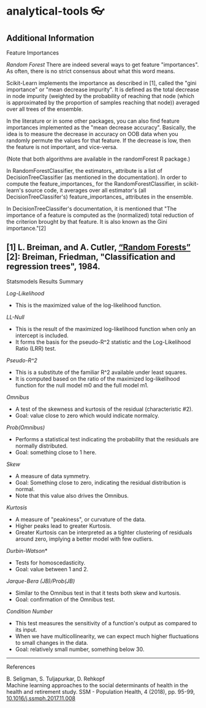 # analytical-tools :eyeglasses:

Additional Information
---

Feature Importances 

*Random Forest*
There are indeed several ways to get feature "importances". As often, there is no strict consensus about what this word means. 

Scikit-Learn implements the importance as described in [1], called the "gini importance" or "mean decrease impurity". It is defined as the total decrease in node impurity (weighted by the probability of reaching that node (which is approximated by the proportion of samples reaching that node)) averaged over all trees of the ensemble.  

In the literature or in some other packages, you can also find feature importances implemented as the "mean decrease accuracy". Basically, the idea is to measure the decrease in accuracy on OOB data when you randomly permute the values for that feature. If the decrease is low, then the feature is not important, and vice-versa.

(Note that both algorithms are available in the randomForest R package.)

In RandomForestClassifier, the estimators_ attribute is a list of DecisionTreeClassifier (as mentioned in the documentation). In order to compute the feature_importances_ for the RandomForestClassifier, in scikit-learn's source code, it averages over all estimator's (all DecisionTreeClassifer's) feature_importances_ attributes in the ensemble.  

In DecisionTreeClassifer's documentation, it is mentioned that "The importance of a feature is computed as the (normalized) total reduction of the criterion brought by that feature. It is also known as the Gini importance."[2]  

[1] L. Breiman, and A. Cutler, [“Random Forests”](http://www.stat.berkeley.edu/~breiman/RandomForests/cc_home.htm)  
[2]: Breiman, Friedman, "Classification and regression trees", 1984.
---

Statsmodels Results Summary  

*Log-Likelihood* 
- This is the maximized value of the log-likelihood function.  

*LL-Null*  
- This is the result of the maximized log-likelihood function when only an intercept is included.  
- It forms the basis for the pseudo-R^2 statistic and the Log-Likelihood Ratio (LRR) test.  

*Pseudo-R^2*
- This is a substitute of the familiar R^2 available under least squares.  
- It is computed based on the ratio of the maximized log-likelihood function for the null model m0 and the full model m1.


*Omnibus* 
  - A test of the skewness and kurtosis of the residual (characteristic #2). 
  - Goal: value close to zero which would indicate normalcy. 
  
*Prob(Omnibus)*  
  - Performs a statistical test indicating the probability that the residuals are normally distributed.  
  - Goal: something close to 1 here.  
  
*Skew*  
  - A measure of data symmetry.  
  - Goal: Something close to zero, indicating the residual distribution is normal.  
  - Note that this value also drives the Omnibus. 
  
*Kurtosis*  
  - A measure of "peakiness", or curvature of the data. 
  - Higher peaks lead to greater Kurtosis. 
  - Greater Kurtosis can be interpreted as a tighter clustering of residuals around zero, implying a better model with few outliers.  
  
*Durbin-Watson** 
  - Tests for homoscedasticity. 
  - Goal: value between 1 and 2. 
  
*Jarque-Bera (JB)/Prob(JB)* 
  - Similar to the Omnibus test in that it tests both skew and kurtosis. 
  - Goal: confirmation of the Omnibus test. 
  
*Condition Number*  
  - This test measures the sensitivity of a function's output as compared to its input.  
  - When we have multicollinearity, we can expect much higher fluctuations to small changes in the data.  
  - Goal: relatively small number, something below 30.   
  ---

References

B. Seligman, S. Tuljapurkar, D. Rehkopf  
  Machine learning approaches to the social determinants of health in the health and retirement study.
  SSM - Population Health, 4 (2018), pp. 95-99, [10.1016/j.ssmph.2017.11.008](https://www.sciencedirect.com/science/article/pii/S2352827317302331?via%3Dihub)



